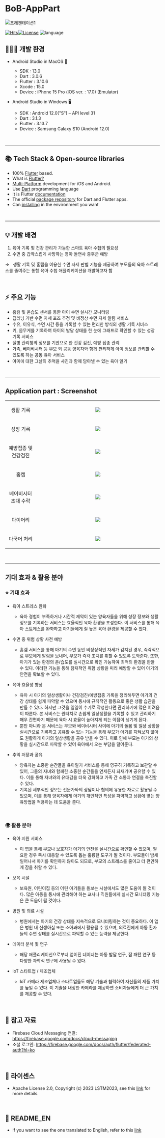# BoB-AppPart
![프레젠테이션1](https://github.com/LSTM2023/BoB-AppPart/assets/87134443/a6e0bae9-ad96-44b4-82f3-4157707e2e69)

<p align="center">
	
[
![Hits](https://hits.seeyoufarm.com/api/count/incr/badge.svg?url=https%3A%2F%2Fgithub.com%2FLSTM2023%2FBoB-AppPart&count_bg=%2379C83D&title_bg=%23555555&icon=&icon_color=%23E7E7E7&title=hits&edge_flat=false)![License](https://img.shields.io/badge/License-Apache%202.0-blue.svg)](https://opensource.org/licenses/Apache-2.0) ![language](https://img.shields.io/badge/language-flutter-yellow)
</p>


## 🧑🏻‍💻 개발 환경
-	Android Studio in MacOS 📱
    - SDK : 13.0
    - Dart : 3.0.6
    - Flutter : 3.10.6
    - Xcode : 15.0
    - Device : iPhone 15 Pro (iOS ver. : 17.0) (Emulator)

-	Android Studio in Windows 🖥️
    - SDK : Android 12.0("S") – API level 31
    - Dart : 3.1.3
    - Flutter : 3.13.7
    - Device : Samsung Galaxy S10 (Android 12.0)

<br>
<hr>

## 📚 Tech Stack & Open-source libraries
- 100% [Flutter](https://flutter.dev/) based.
- What is [Flutter?](https://aws.amazon.com/ko/what-is/flutter/)
- [Multi-Platform](https://flutter.dev/multi-platform) development for iOS and Android.
- Use [Dart](https://dart.dev/) programming language
- It is Flutter [documentation](https://docs.flutter.dev/)
- The official [package repository](https://pub.dev/) for Dart and Flutter apps.
- Can [installing](https://docs.flutter.dev/get-started/install) in the environment you want

<br>
<hr>

## 💡 개발 배경

1. 육아 기록 및 건강 관리가 가능한 스마트 육아 수첩의 필요성
2. 수면 중 갑작스럽게 사망하는 영아 돌연사 증후군 예방

&Rightarrow; &nbsp; 생활 기록 및 홈캠을 이용한 수면 자세 판별 기능을 제공하여 부모들의 육아 스트레스를 줄여주는 통합 육아 수첩 애플리케이션을 개발하고자 함

<br>

## ⚡️ 주요 기능

- 홈캠 및 온습도 센서를 통한 아이 수면 실시간 모니터링
- 딥러닝 기반 수면 자세 포즈 추정 및 비정상 수면 자세 알림 서비스
- 수유, 이유식, 수면 시간 등을 기록할 수 있는 편리한 방식의 생활 기록 서비스
- 키, 몸무게를 기록하여 아이의 발달 상태를 한 눈에 그래프로 확인할 수 있는 성장 기록 서비스
- 질병 관리청의 정보를 기반으로 한 건강 검진, 예방 접종 관리
- 가족, 베이비시터 등 부모 외 공동 양육자와 함께 편리하게 아이 정보를 관리할 수 있도록 하는 공동 육아 서비스
- 아이에 대한 그날의 추억을 사진과 함께 담아낼 수 있는 육아 일기

<br>
<hr>

## Application part : Screenshot

<table width="10%">
  <tbody>
    <tr>
      <td width='20%' align=center>
        <p>생활 기록</p>
      </td>
      <td align=center>
        <img src="https://github.com/LSTM2023/BoB-AppPart/assets/87134427/802e4854-c0b9-4d51-86bf-80a5113b326c">
      </td>
    </tr>
    <tr>
      <td width='20%' align=center>
        <p>성장 기록</p>
      </td>
      <td align=center>
        <img src="https://github.com/LSTM2023/BoB-AppPart/assets/87134427/49bc6ce7-5f65-4641-9807-703412f5386f">
      </td>
    </tr>
    <tr>
      <td width='20%' align=center>
        <p>예방접종 및 건강검진</p>
      </td>      
      <td align=center>
        <img src="https://github.com/LSTM2023/BoB-AppPart/assets/87134427/bff1b418-acb8-4648-a7c5-60d6b4118421">
      </td>
    </tr>
    <tr>
      <td width='20%' align=center>
        <p>홈캠</p>
      </td>
      <td align=center>
        <img src="https://github.com/LSTM2023/BoB-AppPart/assets/87134427/a7e35d43-3940-436a-a114-19d3a58285ca">
      </td>
    </tr>     
    <tr>
      <td width='20%' align=center>
        <p>베이비시터 초대 수락</p>
      </td>
      <td align=center>
        <img src="https://github.com/LSTM2023/BoB-AppPart/assets/87134427/cb2b474e-98fd-457f-860e-b9671b3e90e6">
      </td>
    </tr>
    <tr>
      <td width='20%' align=center>
        <p>다이어리</p>
      </td>
      <td align=center>
        <img src="https://github.com/LSTM2023/BoB-AppPart/assets/87134427/cbb9728e-3cf0-4d88-b622-1724f110ef13">
      </td>
    </tr> 
    <tr>
      <td width='20%' align=center>
        <p>다국어 처리</p>
      </td>
      <td align=center>
        <img src="https://github.com/LSTM2023/BoB-AppPart/assets/87134427/22958788-422c-46a5-9a13-4ec39599cb3e">
      </td>
    </tr> 
  </tbody>
</table>

<br>
<hr>

## 기대 효과 & 활용 분야
### ⭐️ 기대 효과 
- 육아 스트레스 완화
	- 육아 경험이 부족하거나 시간적 제약이 있는 양육자들을 위해 성장 정보와 생활 정보를 기록하는 서비스는 효율적인 육아 환경을 조성한다. 이 서비스를 통해 육아 스트레스를 완화하고 아기들에게 질 높은 육아 환경을 제공할 수 있다.

- 수면 중 위험 상황 사전 예방
	- 홈캠 서비스를 통해 아기의 수면 동안 비정상적인 자세가 감지된 경우, 즉각적으로 부모에게 알림을 보내어, 부모가 즉각 조치를 취할 수 있도록 도와준다. 또한, 아기가 있는 환경의 온/습도를 실시간으로 확인 가능하여 최적의 환경을 만들 수 있다. 이러한 기능을 통해 잠재적인 위험 상황을 미리 예방할 수 있어 아기의 안전을 확보할 수 있다.

- 육아 효율성 향상
	- 육아 시 아기의 일상생활이나 건강검진/예방접종 기록을 정리해두면 아기의 건강 상태를 쉽게 파악할 수 있으며 동시에 규칙적인 활동으로 좋은 생활 습관을 만들 수 있다. 하지만 그것을 일일이 수기로 작성한다면 관리하기에 많은 어려움이 따른다. 본 서비스는 원터치로 손쉽게 일상생활을 기록할 수 있고 관리하기 매우 간편하기 때문에 육아 시 효율이 높아지게 되는 이점이 생기게 된다.
 	- 뿐만 아니라 본 서비스는 부모와 베이비시터 사이에 아기의 돌봄 및 일상 상황을 실시간으로 기록하고 공유할 수 있는 기능을 통해 부모가 아기를 지켜보지 않아도 원활하게 아기의 일상생활을 공유 받을 수 있다. 이로 인해 부모는 아기의 상황을 실시간으로 파악할 수 있어 육아에서 오는 부담을 덜어준다.

- 추억 저장과 공유
  	- 양육자는 소중한 순간들을 육아일기 서비스를 통해 영구히 기록하고 보관할 수 있어, 그들의 자녀와 함께한 소중한 순간들을 언제든지 되새기며 공유할 수 있다. 이를 통해 자녀와의 유대감을 더욱 강화하고 가족 간 소통과 연결을 촉진할 수 있다.
	- 기록된 세부적인 정보는 전문가와의 상담이나 협의에 유용한 자료로 활용될 수 있으며, 이를 통해 양육자에게 아기의 개인적인 특성을 파악하고 상황에 맞는 양육방법을 적용하는 데 도움을 준다.

<br>

### 🌍 활용 분야
- 육아 지원 서비스
	- 이 앱을 통해 부모나 보호자가 아기의 안전을 실시간으로 확인할 수 있으며, 필요한 경우 즉시 대응할 수 있도록 돕는 훌륭한 도구가 될 것이다. 부모들이 밤새 일어나서 아기를 확인하지 않아도 되므로, 부모의 스트레스를 줄이고 더 편안하게 잠을 취할 수 있다.

- 보육 시설
	- 보육원, 어린이집 등의 어린 아기들을 돌보는 시설에서도 많은 도움이 될 것이다. 많은 아동을 동시에 관리해야 하는 교사나 직원들에게 실시간 모니터링 기능은 큰 도움이 될 것이다.

- 병원 및 의료 시설
	- 병원에서는 아기의 건강 상태를 지속적으로 모니터링하는 것이 중요하다. 이 앱은 병원 내 신생아실 또는 소아과에서 활용될 수 있으며, 의료진에게 아동 환자들의 수면 상태를 실시간으로 파악할 수 있는 능력을 제공한다.

- 데이터 분석 및 연구
	- 해당 애플리케이션으로부터 얻어진 데이터는 아동 발달 연구, 잠 패턴 연구 등 다양한 과학적 연구에 사용될 수 있다.

- IoT 스타트업 / 제조업체
	- IoT 카메라 제조업체나 스타트업들도 해당 기술과 협력하여 자신들의 제품 가치를 높일 수 있다. 이 기술을 내장한 카메라를 제공하면 소비자들에게 더 큰 가치를 제공할 수 있다.

<br>

## 📎 참고 자료
- Firebase Cloud Messaging 연결: https://firebase.google.com/docs/cloud-messaging
- 소셜 로그인: https://firebase.google.com/docs/auth/flutter/federated-auth?hl=ko

<br>

## 📖 라이센스
- Apache License 2.0, Copyright (c) 2023 LSTM2023, see this [link](https://github.com/LSTM2023/BoB-AppPart/blob/main/LICENSE) for more details

<br>

## 🔡 README_EN
- If you want to see the one translated to English, refer to this [link](https://github.com/LSTM2023/BoB-AppPart/blob/main/README_EN.md)
